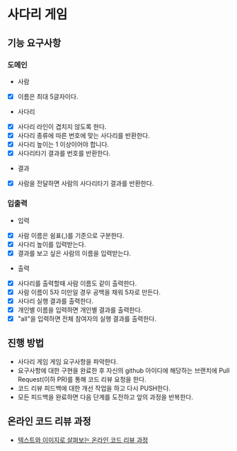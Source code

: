 # 사다리 게임
## 기능 요구사항
### 도메인
* 사람
- [x] 이름은 최대 5글자이다.
* 사다리
- [x] 사다리 라인이 겹치지 않도록 한다.
- [x] 사다리 종류에 따른 번호에 맞는 사다리를 반환한다.
- [x] 사다리 높이는 1 이상이어야 합니다.
- [x] 사다리타기 결과를 번호를 반환한다.
* 결과
- [x] 사람을 전달하면 사람의 사다리타기 결과를 반환한다.

### 입출력
* 입력
- [x] 사람 이름은 쉼표(,)를 기준으로 구분한다.
- [x] 사다리 높이를 입력받는다.
- [x] 결과를 보고 싶은 사람의 이름을 입력받는다.
* 출력
- [x] 사다리를 출력할때 사람 이름도 같이 출력한다.
- [x] 사람 이름이 5자 미만일 경우 공백을 채워 5자로 만든다.
- [x] 사다리 실행 결과를 출력한다.
- [x] 개인별 이름을 입력하면 개인별 결과를 출력한다.
- [x] "all"을 입력하면 전체 참여자의 실행 결과를 출력한다.

## 진행 방법
* 사다리 게임 게임 요구사항을 파악한다.
* 요구사항에 대한 구현을 완료한 후 자신의 github 아이디에 해당하는 브랜치에 Pull Request(이하 PR)를 통해 코드 리뷰 요청을 한다.
* 코드 리뷰 피드백에 대한 개선 작업을 하고 다시 PUSH한다.
* 모든 피드백을 완료하면 다음 단계를 도전하고 앞의 과정을 반복한다.

## 온라인 코드 리뷰 과정
* [텍스트와 이미지로 살펴보는 온라인 코드 리뷰 과정](https://github.com/nextstep-step/nextstep-docs/tree/master/codereview)
